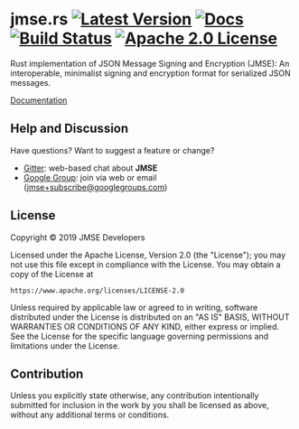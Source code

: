 # jmse.rs [![Latest Version][crate-shield]][crate-link] [![Docs][docs-image]][docs-link] [![Build Status][build-image]][build-link] [![Apache 2.0 License][license-image]][license-link]

Rust implementation of JSON Message Signing and Encryption (JMSE):
An interoperable, minimalist signing and encryption format for serialized
JSON messages.

[Documentation][docs-link]

## Help and Discussion

Have questions? Want to suggest a feature or change?

* [Gitter]: web-based chat about **JMSE**
* [Google Group]: join via web or email ([jmse+subscribe@googlegroups.com])

## License

Copyright © 2019 JMSE Developers

Licensed under the Apache License, Version 2.0 (the "License");
you may not use this file except in compliance with the License.
You may obtain a copy of the License at

    https://www.apache.org/licenses/LICENSE-2.0

Unless required by applicable law or agreed to in writing, software
distributed under the License is distributed on an "AS IS" BASIS,
WITHOUT WARRANTIES OR CONDITIONS OF ANY KIND, either express or implied.
See the License for the specific language governing permissions and
limitations under the License.

## Contribution

Unless you explicitly state otherwise, any contribution intentionally
submitted for inclusion in the work by you shall be licensed as above,
without any additional terms or conditions.

[//]: # (badges)

[crate-shield]: https://img.shields.io/crates/v/jmse.svg
[crate-link]: https://crates.io/crates/jmse
[docs-image]: https://docs.rs/jmse/badge.svg
[docs-link]: https://docs.rs/jmse/
[build-image]: https://travis-ci.com/jmse-json/jmse.rs.svg?branch=develop
[build-link]: http://travis-ci.com/jmse-json/jmse.rs
[license-image]: https://img.shields.io/badge/license-Apache2.0-blue.svg
[license-link]: https://github.com/jmse-json/jmse/blob/master/LICENSE

[//]: # (general links)

[Gitter]: https://gitter.im/jmse-json/Lobby
[Google Group]: https://groups.google.com/forum/#!forum/jmse
[jmse+subscribe@googlegroups.com]: mailto:jmse+subscribe@googlegroups.com
